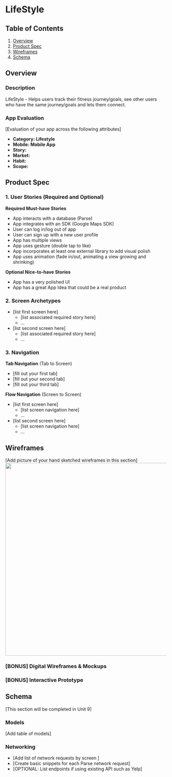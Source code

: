 # LifeStyle

## Table of Contents
1. [Overview](#Overview)
1. [Product Spec](#Product-Spec)
1. [Wireframes](#Wireframes)
2. [Schema](#Schema)

## Overview
### Description
LifeStyle - Helps users track their fitness journey/goals, see other users who have the same journey/goals and lets them connect.


### App Evaluation
[Evaluation of your app across the following attributes]
- **Category: Lifestyle**
- **Mobile: Mobile App**
- **Story:**
- **Market:**
- **Habit:** 
- **Scope:**

## Product Spec

### 1. User Stories (Required and Optional)

**Required Must-have Stories**

* App interacts with a database (Parse)
* App integrates with an SDK (Google Maps SDK)
* User can log in/log out of app
* User can sign up with a new user profile
* App has multiple views
* App uses gesture (double tap to like) 
* App incorporates at least one external library to add visual polish
* App uses animation (fade in/out, animating a view growing and shrinking)




**Optional Nice-to-have Stories**

* App has a very polished UI
* App has a great App Idea that could be a real product


### 2. Screen Archetypes

* [list first screen here]
   * [list associated required story here]
   * ...
* [list second screen here]
   * [list associated required story here]
   * ...

### 3. Navigation

**Tab Navigation** (Tab to Screen)

* [fill out your first tab]
* [fill out your second tab]
* [fill out your third tab]

**Flow Navigation** (Screen to Screen)

* [list first screen here]
   * [list screen navigation here]
   * ...
* [list second screen here]
   * [list screen navigation here]
   * ...

## Wireframes
[Add picture of your hand sketched wireframes in this section]
<img src="YOUR_WIREFRAME_IMAGE_URL" width=600>

### [BONUS] Digital Wireframes & Mockups

### [BONUS] Interactive Prototype

## Schema 
[This section will be completed in Unit 9]
### Models
[Add table of models]
### Networking
- [Add list of network requests by screen ]
- [Create basic snippets for each Parse network request]
- [OPTIONAL: List endpoints if using existing API such as Yelp]
